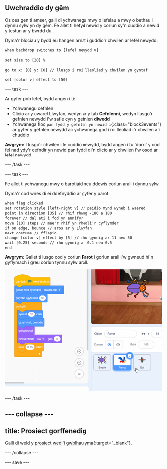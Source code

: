 ## Uwchraddio dy gêm

Os oes gen ti amser, galli di ychwanegu mwy o lefelau a mwy o bethau i dynnu sylw yn dy gêm. Fe allet ti hefyd newid y corlun sy'n cuddio a newid y testun ar y bwrdd du.

Dyma'r blociau y bydd eu hangen arnat i guddio'r chwilen ar lefel newydd:

```blocks3
when backdrop switches to [lefel newydd v]

set size to [20] %

go to x: [0] y: [0] // llusgo i roi lleoliad y chwilen yn gyntaf

set [color v] effect to [50]
```

--- task ---

Ar gyfer pob lefel, bydd angen i ti:
- Ychwanegu cefnlen
- Clicio ar y cwarel Llwyfan, wedyn ar y tab **Cefnlenni**, wedyn llusgo'r gefnlen newydd i'w safle cyn y gefnlen **diwedd**
- Ychwanega floc `pan fydd y gefnlen yn newid i`{:class="block3events"} ar gyfer y gefnlen newydd ac ychwanega god i roi lleoliad i'r chwilen a'i chuddio

**Awgrym:** I lusgo'r chwilen i le cuddio newydd, bydd angen i tu 'dorri' y cod fel nad ydy'r cefndir yn newid pan fyddi di'n clicio ar y chwilen i'w osod ar lefel newydd.

--- /task ---

--- task ---

Fe allet ti ychwanegu mwy o barotiaid neu ddewis corlun arall i dynnu sylw.

Dyma'r cod wnes di ei ddefnyddio ar gyfer y parot:
```blocks3
when flag clicked
set rotation style [left-right v] // peidio mynd wyneb i waered
point in direction [35] // rhif rhwng -180 a 180
forever // dal ati i fod yn annifyr
move [10] steps // mae'r rhif yn rheoli'r cyflymder
if on edge, bounce // aros ar y Llwyfan
next costume // fflapio
change [color v] effect by [5] // rho gynnig ar 11 neu 50
wait [0.25] seconds // rho gynnig ar 0.1 neu 0.5
end
```

**Awgrym:** Gallet ti lusgo cod y corlun **Parot** i gorlun arall i'w gwneud hi'n gyflymach i greu corlun tynnu sylw arall.

![Llusgo cod o ardal y cod i gorlun arall yn y rhestr Corluniau.](images/drag-parrot-code.gif)

--- /task ---

--- collapse ---
---
title: Prosiect gorffenedig
---

Galli di weld y [prosiect wedi'i gwblhau yma](https://scratch.mit.edu/projects/627955196/){:target="_blank"}.

--- /collapse ---

--- save ---

